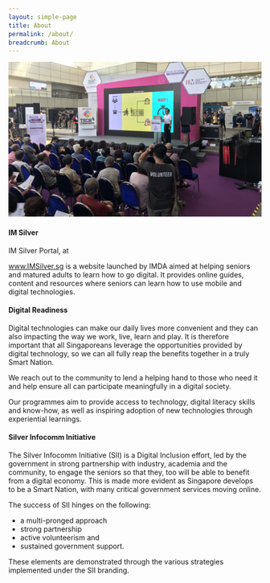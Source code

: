 ```yaml
---
layout: simple-page
title: About
permalink: /about/
breadcrumb: About
---
```


![about](/images/about/about.jpg)

#### IM Silver

IM Silver Portal, at <div style="display: inline">www.IMSilver.sg</div> is a website launched by IMDA aimed at helping seniors and matured adults to learn how to go digital.  It provides online guides, content and resources where seniors can learn how to use mobile and digital technologies. 

#### Digital Readiness

Digital technologies can make our daily lives more convenient and they can also impacting the way we work, live, learn and play. It is therefore important that all Singaporeans leverage the opportunities provided by digital technology, so we can all fully reap the benefits together in a truly Smart Nation.  

We reach out to the community to lend a helping hand to those who need it and help ensure all can participate meaningfully in a digital society. 

Our programmes aim to provide access to technology, digital literacy skills and know-how, as well as inspiring adoption of new technologies through experiential learnings.  

#### Silver Infocomm Initiative

The Silver Infocomm Initiative (SII) is a Digital Inclusion effort, led by the government in strong partnership with industry, academia and the community, to engage the seniors so that they, too will be able to benefit from a digital economy. This is made more evident as Singapore develops to be a Smart Nation, with many critical government services moving online. 

The success of SII hinges on the following:<br> 
* a multi-pronged approach
* strong partnership
* active volunteerism and 
* sustained government support. 

These elements are demonstrated through the various strategies implemented under the SII branding.

